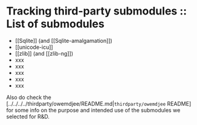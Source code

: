 # Tracking third-party submodules :: List of submodules

- [[Sqlite]] (and [[Sqlite-amalgamation]])
- [[unicode-icu]]
- [[zlib]] (and [[zlib-ng]])
- xxx
- xxx
- xxx
- xxx
- xxx

Also do check the [../../../../thirdparty/owemdjee/README.md|`thirdparty/owemdjee` README] for some info on the purpose and intended use of the submodules we selected for R&D.


